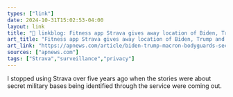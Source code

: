 ```yaml
---
types: ["link"]
date: 2024-10-31T15:02:53-04:00
layout: link
title: "🔗 linkblog: Fitness app Strava gives away location of Biden, Trump and other leaders, French newspaper says'"
art_title: "Fitness app Strava gives away location of Biden, Trump and other leaders, French newspaper says"
art_link: "https://apnews.com/article/biden-trump-macron-bodyguards-security-strava-0a48afca09c7aa74d703e72833dcaf72"
sources: ["apnews.com"]
tags: ["Strava","surveillance","privacy"]
---
```

I stopped using Strava over five years ago when the stories were about secret military bases being identified through the service were coming out.
